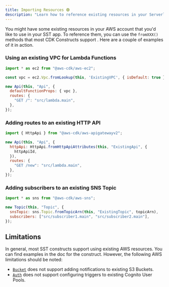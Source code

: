 ```yaml
---
title: Importing Resources 🟢
description: "Learn how to reference existing resources in your Serverless Stack (SST) app."
---
```


You might have some existing resources in your AWS account that you'd like to use in your SST app. To reference them, you can use the `fromXXX()` methods that most CDK Constructs support . Here are a couple of examples of it in action.

### Using an existing VPC for Lambda Functions

```js {3,6}
import * as ec2 from "@aws-cdk/aws-ec2";

const vpc = ec2.Vpc.fromLookup(this, 'ExistingVPC', { isDefault: true });

new Api(this, "Api", {
  defaultFunctionProps: { vpc },
  routes: {
    "GET /": "src/lambda.main",
  },
});
```

### Adding routes to an existing HTTP API

```js {4-6}
import { HttpApi } from "@aws-cdk/aws-apigatewayv2";

new Api(this, "Api", {
  httpApi: HttpApi.fromHttpApiAttributes(this, "ExistingApi", {
    httpApiId,
  }),
  routes: {
    "GET /new": "src/lambda.main",
  },
});
```

### Adding subscribers to an existing SNS Topic

```js {4}
import * as sns from "@aws-cdk/aws-sns";

new Topic(this, "Topic", {
  snsTopic: sns.Topic.fromTopicArn(this, "ExistingTopic", topicArn),
  subscribers: ["src/subscriber1.main", "src/subscriber2.main"],
});
```

## Limitations

In general, most SST constructs support using existing AWS resources. You can find examples in the doc for the construct. However, the following AWS limitations should be noted:

- [`Bucket`](../constructs/Bucket.md) does not support adding notifications to existing S3 Buckets.
- [`Auth`](../constructs/Auth.md) does not support configuring triggers to existing Cognito User Pools.
